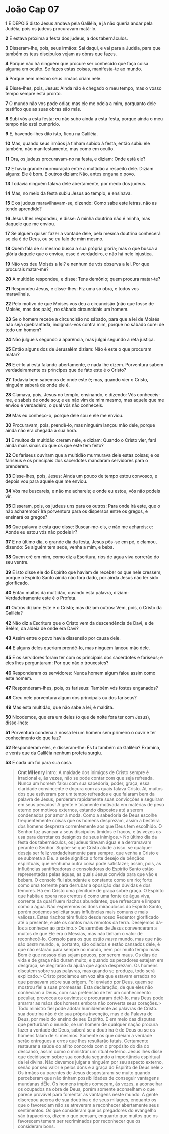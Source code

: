 # João Cap 07

**1** 	E DEPOIS disto Jesus andava pela Galiléia, e já não queria andar pela Judéia, pois os judeus procuravam matá-lo.

**2** 	E estava próxima a festa dos judeus, a dos tabernáculos.

**3** 	Disseram-lhe, pois, seus irmãos: Sai daqui, e vai para a Judéia, para que também os teus discípulos vejam as obras que fazes.

**4** 	Porque não há ninguém que procure ser conhecido que faça coisa alguma em oculto. Se fazes estas coisas, manifesta-te ao mundo.

**5** 	Porque nem mesmo seus irmãos criam nele.

**6** 	Disse-lhes, pois, Jesus: Ainda não é chegado o meu tempo, mas o vosso tempo sempre está pronto.

**7** 	O mundo não vos pode odiar, mas ele me odeia a mim, porquanto dele testifico que as suas obras são más.

**8** 	Subi vós a esta festa; eu não subo ainda a esta festa, porque ainda o meu tempo não está cumprido.

**9** 	E, havendo-lhes dito isto, ficou na Galiléia.

**10** 	Mas, quando seus irmãos já tinham subido à festa, então subiu ele também, não manifestamente, mas como em oculto.

**11** 	Ora, os judeus procuravam-no na festa, e diziam: Onde está ele?

**12** 	E havia grande murmuração entre a multidão a respeito dele. Diziam alguns: Ele é bom. E outros diziam: Não, antes engana o povo.

**13** 	Todavia ninguém falava dele abertamente, por medo dos judeus.

**14** 	Mas, no meio da festa subiu Jesus ao templo, e ensinava.

**15** 	E os judeus maravilhavam-se, dizendo: Como sabe este letras, não as tendo aprendido?

**16** 	Jesus lhes respondeu, e disse: A minha doutrina não é minha, mas daquele que me enviou.

**17** 	Se alguém quiser fazer a vontade dele, pela mesma doutrina conhecerá se ela é de Deus, ou se eu falo de mim mesmo.

**18** 	Quem fala de si mesmo busca a sua própria glória; mas o que busca a glória daquele que o enviou, esse é verdadeiro, e não há nele injustiça.

**19** 	Não vos deu Moisés a lei? e nenhum de vós observa a lei. Por que procurais matar-me?

**20** 	A multidão respondeu, e disse: Tens demônio; quem procura matar-te?

**21** 	Respondeu Jesus, e disse-lhes: Fiz uma só obra, e todos vos maravilhais.

**22** 	Pelo motivo de que Moisés vos deu a circuncisão (não que fosse de Moisés, mas dos pais), no sábado circuncidais um homem.

**23** 	Se o homem recebe a circuncisão no sábado, para que a lei de Moisés não seja quebrantada, indignais-vos contra mim, porque no sábado curei de todo um homem?

**24** 	Não julgueis segundo a aparência, mas julgai segundo a reta justiça.

**25** 	Então alguns dos de Jerusalém diziam: Não é este o que procuram matar?

**26** 	E ei-lo aí está falando abertamente, e nada lhe dizem. Porventura sabem verdadeiramente os príncipes que de fato este é o Cristo?

**27** 	Todavia bem sabemos de onde este é; mas, quando vier o Cristo, ninguém saberá de onde ele é.

**28** 	Clamava, pois, Jesus no templo, ensinando, e dizendo: Vós conheceis-me, e sabeis de onde sou; e eu não vim de mim mesmo, mas aquele que me enviou é verdadeiro, o qual vós não conheceis.

**29** 	Mas eu conheço-o, porque dele sou e ele me enviou.

**30** 	Procuravam, pois, prendê-lo, mas ninguém lançou mão dele, porque ainda não era chegada a sua hora.

**31** 	E muitos da multidão creram nele, e diziam: Quando o Cristo vier, fará ainda mais sinais do que os que este tem feito?

**32** 	Os fariseus ouviram que a multidão murmurava dele estas coisas; e os fariseus e os principais dos sacerdotes mandaram servidores para o prenderem.

**33** 	Disse-lhes, pois, Jesus: Ainda um pouco de tempo estou convosco, e depois vou para aquele que me enviou.

**34** 	Vós me buscareis, e não me achareis; e onde eu estou, vós não podeis vir.

**35** 	Disseram, pois, os judeus uns para os outros: Para onde irá este, que o não acharemos? Irá porventura para os dispersos entre os gregos, e ensinará os gregos?

**36** 	Que palavra é esta que disse: Buscar-me-eis, e não me achareis; e: Aonde eu estou vós não podeis ir?

**37** 	E no último dia, o grande dia da festa, Jesus pôs-se em pé, e clamou, dizendo: Se alguém tem sede, venha a mim, e beba.

**38** 	Quem crê em mim, como diz a Escritura, rios de água viva correrão do seu ventre.

**39** 	E isto disse ele do Espírito que haviam de receber os que nele cressem; porque o Espírito Santo ainda não fora dado, por ainda Jesus não ter sido glorificado.

**40** 	Então muitos da multidão, ouvindo esta palavra, diziam: Verdadeiramente este é o Profeta.

**41** 	Outros diziam: Este é o Cristo; mas diziam outros: Vem, pois, o Cristo da Galiléia?

**42** 	Não diz a Escritura que o Cristo vem da descendência de Davi, e de Belém, da aldeia de onde era Davi?

**43** 	Assim entre o povo havia dissensão por causa dele.

**44** 	E alguns deles queriam prendê-lo, mas ninguém lançou mão dele.

**45** 	E os servidores foram ter com os principais dos sacerdotes e fariseus; e eles lhes perguntaram: Por que não o trouxestes?

**46** 	Responderam os servidores: Nunca homem algum falou assim como este homem.

**47** 	Responderam-lhes, pois, os fariseus: Também vós fostes enganados?

**48** 	Creu nele porventura algum dos principais ou dos fariseus?

**49** 	Mas esta multidão, que não sabe a lei, é maldita.

**50** 	Nicodemos, que era um deles (o que de noite fora ter com Jesus), disse-lhes:

**51** 	Porventura condena a nossa lei um homem sem primeiro o ouvir e ter conhecimento do que faz?

**52** 	Responderam eles, e disseram-lhe: És tu também da Galiléia? Examina, e verás que da Galiléia nenhum profeta surgiu.

**53** 	E cada um foi para sua casa.


> **Cmt MHenry** Intro: A maldade dos inimigos de Cristo sempre é irracional e, às vezes, não se pode contar com que seja refreada. Nunca um homem falou com sua sabedoria, poder, graça, essa claridade convincente e doçura com as quais falava Cristo. Ai, muitos dos que estiveram por um tempo refreados e que falaram bem da palavra de Jesus, perderam rapidamente suas convicções e seguiram em seus pecados! A gente é tolamente motivada em matérias de peso eterno por motivos externos, estando dispostos até a serem condenados por amor à moda. Como a sabedoria de Deus escolhe freqüentemente coisas que os homens desprezam, assim a besteira dos homens despreza correntemente aos que Deus tem escolhido. O Senhor faz avançar a seus discípulos tímidos e fracos, e às vezes os usa para derrotar os desígnios de seus inimigos.> No último dia da festa dos tabernáculos, os judeus tiravam água e a derramavam perante o Senhor. Supõe-se que Cristo alude a isso. se qualquer deseja ser feliz verdadeiramente para sempre, que venha a Cristo e se submeta a Ele. a sede significa o forte desejo de bênçãos espirituais, que nenhuma outra coisa pode satisfazer; assim, pois, as influências santificadoras e consoladoras do Espírito Santo estão representadas pelas águas, as quais Jesus convida para que vão e bebam. O consolo flui abundante e constante como um rio; forte como uma torrente para derrubar a oposição das dúvidas e dos temores. Há em Cristo uma plenitude de graça sobre graça. O Espírito que habita e opera nos crentes é como uma fonte de água viva, corrente da qual fluem riachos abundantes, que refrescam e limpam como a água. Não esperemos os dons miraculosos do Espírito Santo, porém podemos solicitar suas influências mais comuns e mais valiosas. Estes riachos têm fluido desde nosso Redentor glorificado até o presente, e até os cantos mais remotos da terra. Desejemos dá-los a conhecer ao próximo.> Os sermões de Jesus convenceram a muitos de que Ele era o Messias, mas não tinham o valor de reconhecê-lo. Consolo para os que estão *neste* mundo, mas que não são *deste* mundo, e, portanto, são odiados e estão cansados dele, é que não estarão para sempre no mundo, nem por muito tempo mais. Bom é que nossos dias sejam poucos, por serem maus. Os dias de vida e de graça não duram muito; e quando os pecadores estejam em desgraça, se alegrarão da ajuda que agora desprezam. Os homens discutem sobre suas palavras, mas quando se produza, todo será explicado.> Cristo proclamou em voz alta que estavam errados no que pensavam sobre sua origem. Foi enviado por Deus, quem se mostrou fiel a suas promessas. Esta declaração, de que eles não conheciam a Deus, com sua pretensão de ter um conhecimento peculiar, provocou os ouvintes; e procuraram detê-lo, mas Deus pode amarrar as mãos dos homens embora não converta seus corações.> Todo ministro fiel pode adotar humildemente as palavras de Cristo. sua doutrina não é de sua própria invenção, mas é da Palavra de Deus, por meio do ensino de seu Espírito. E em meio das disputas que perturbam o mundo, se um homem de qualquer nação procura fazer a vontade de Deus, saberá se a doutrina é de Deus ou se os homens falam de si mesmos. Somente os que odeiam a verdade serão entregues a erros que lhes resultarão fatais. Certamente restaurar a saúde do aflito concorda com o propósito do dia do descanso, assim como o ministrar um ritual externo. Jesus lhes disse que decidissem sobre sua conduta segundo a importância espiritual da lei divina. Não devemos julgar a ninguém por seu aspecto externo, senão por seu valor e pelos dons e a graça do Espírito de Deus nele.> Os irmãos ou parentes de Jesus desgostaram-se muito quando perceberam que não tinham possibilidades de conseguir vantagens mundanas dEle. Os homens ímpios começam, às vezes, a aconselhar os ocupados na obra de Deus, porém somente aconselham o que parece provável para fomentar as vantagens neste mundo. A gente discrepou acerca de sua doutrina e de seus milagres, enquanto os que o favoreciam não se atreveram a reconhecer abertamente seus sentimentos. Os que consideram que os pregadores do evangelho são trapaceiros, dizem o que pensam, enquanto que muitos que os favorecem temem ser recriminados por reconhecer que os consideram bons.